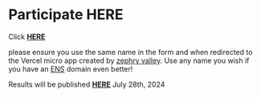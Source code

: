 # Participate HERE

Click [**HERE**](https://docs.google.com/forms/d/e/1FAIpQLSeFv0BTZMiOwPYOnHhWZQaprUmePTzW-C5QR-rcbJ6DuqrINA/viewform)

please ensure you use the same name in the form and when redirected to the Vercel micro app created by [zephry valley](https://github.com/carlbarrdahl). Use any name you wish if you have an [ENS](https://ens.domains/) domain even better!

Results will be published [**HERE**](results.md) July 28th, 2024
